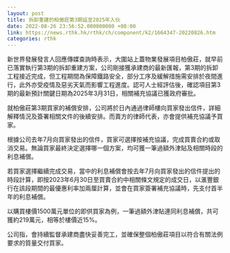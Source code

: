 ```yaml
---
layout: post
title: 拆卸重建的柏傲莊第3期延至2025年入伙
date: 2022-08-26 23:56:52.000000000 +08:00
link: https://news.rthk.hk/rthk/ch/component/k2/1664347-20220826.htm
categories: rthk
---
```


新世界發展發言人回應傳媒查詢時表示，大圍站上蓋物業發展項目柏傲莊，就早前已落實執行第3期的拆卸重建方案，公司剛接獲承建商的最新匯報，第3期的拆卸工程接近完成，但工程期間為保障鐵路安全，部分工序及緩解措施需安排於夜間進行，此外亦受疫情及惡劣天氣而影響工程進度。認可人士經評估後，確認項目第3期的最新預計關鍵日期為2025年3月31日，相關補充協議已獲政府審批。
 
就柏傲莊第3期買家的補償安排，公司將於日內通過律師樓向買家發出信件，詳細解釋情況及簽署相關文件的後續安排。而賣方的律師代表，亦會提供補充協議予買家。

根據公司去年7月向買家發出的信件，買家可選擇按補充協議，完成買賣合約或取消交易。無論買家最終決定選擇哪一個方案，均可獲一筆過額外津貼及相關時段的利息補償。

若買家選擇繼續完成交易，當中的利息補償會按去年7月向買家發出的信件提出的時段計算，即按2023年6月30日至買賣合約中相關條文規定的成交日，以滙豐銀行在該段期間的最優惠利率加兩厘計算，並會在買家簽署補充協議時，先支付首半年的利息補償。

以購買樓價1500萬元單位的即供買家為例，一筆過額外津貼連同利息補償，共可獲約219萬元，相等於樓價近15%。​

公司指，會持續監督承建商盡快妥善完工，並確保整個柏傲莊項目以符合有關法例要求的質量交付買家。
